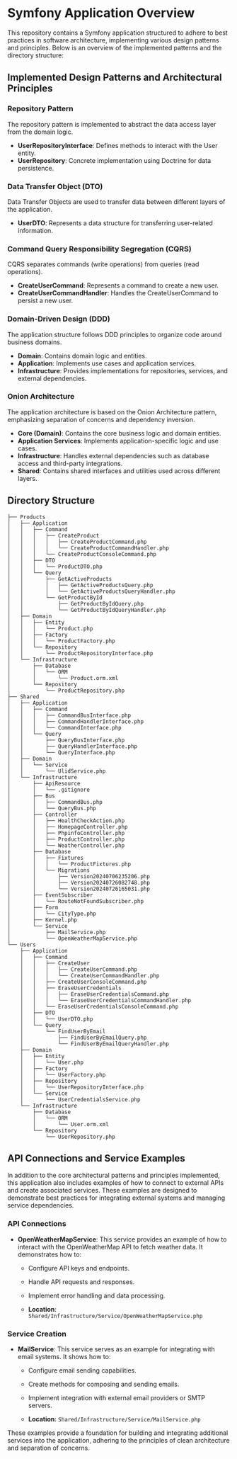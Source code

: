 # Symfony Application Overview

This repository contains a Symfony application structured to adhere to best practices in software architecture, implementing various design patterns and principles. Below is an overview of the implemented patterns and the directory structure:

## Implemented Design Patterns and Architectural Principles

### Repository Pattern

The repository pattern is implemented to abstract the data access layer from the domain logic.

- **UserRepositoryInterface**: Defines methods to interact with the User entity.
- **UserRepository**: Concrete implementation using Doctrine for data persistence.

### Data Transfer Object (DTO)

Data Transfer Objects are used to transfer data between different layers of the application.

- **UserDTO**: Represents a data structure for transferring user-related information.

### Command Query Responsibility Segregation (CQRS)

CQRS separates commands (write operations) from queries (read operations).

- **CreateUserCommand**: Represents a command to create a new user.
- **CreateUserCommandHandler**: Handles the CreateUserCommand to persist a new user.

### Domain-Driven Design (DDD)

The application structure follows DDD principles to organize code around business domains.

- **Domain**: Contains domain logic and entities.
- **Application**: Implements use cases and application services.
- **Infrastructure**: Provides implementations for repositories, services, and external dependencies.

### Onion Architecture

The application architecture is based on the Onion Architecture pattern, emphasizing separation of concerns and dependency inversion.

- **Core (Domain)**: Contains the core business logic and domain entities.
- **Application Services**: Implements application-specific logic and use cases.
- **Infrastructure**: Handles external dependencies such as database access and third-party integrations.
- **Shared**: Contains shared interfaces and utilities used across different layers.

## Directory Structure

```
├── Products
│   ├── Application
│   │   ├── Command
│   │   │   ├── CreateProduct
│   │   │   │   ├── CreateProductCommand.php
│   │   │   │   └── CreateProductCommandHandler.php
│   │   │   └── CreateProductConsoleCommand.php
│   │   ├── DTO
│   │   │   └── ProductDTO.php
│   │   └── Query
│   │       ├── GetActiveProducts
│   │       │   ├── GetActiveProductsQuery.php
│   │       │   └── GetActiveProductsQueryHandler.php
│   │       └── GetProductById
│   │           ├── GetProductByIdQuery.php
│   │           └── GetProductByIdQueryHandler.php
│   ├── Domain
│   │   ├── Entity
│   │   │   └── Product.php
│   │   ├── Factory
│   │   │   └── ProductFactory.php
│   │   └── Repository
│   │       └── ProductRepositoryInterface.php
│   └── Infrastructure
│       ├── Database
│       │   └── ORM
│       │       └── Product.orm.xml
│       └── Repository
│           └── ProductRepository.php
├── Shared
│   ├── Application
│   │   ├── Command
│   │   │   ├── CommandBusInterface.php
│   │   │   ├── CommandHandlerInterface.php
│   │   │   └── CommandInterface.php
│   │   └── Query
│   │       ├── QueryBusInterface.php
│   │       ├── QueryHandlerInterface.php
│   │       └── QueryInterface.php
│   ├── Domain
│   │   └── Service
│   │       └── UlidService.php
│   └── Infrastructure
│       ├── ApiResource
│       │   └── .gitignore
│       ├── Bus
│       │   ├── CommandBus.php
│       │   └── QueryBus.php
│       ├── Controller
│       │   ├── HealthCheckAction.php
│       │   ├── HomepageController.php
│       │   ├── PhpinfoController.php
│       │   ├── ProductController.php
│       │   └── WeatherController.php
│       ├── Database
│       │   ├── Fixtures
│       │   │   └── ProductFixtures.php
│       │   └── Migrations
│       │       ├── Version20240706235206.php
│       │       ├── Version20240726082748.php
│       │       └── Version20240726165031.php
│       ├── EventSubscriber
│       │   └── RouteNotFoundSubscriber.php
│       ├── Form
│       │   └── CityType.php
│       ├── Kernel.php
│       └── Service
│           ├── MailService.php
│           └── OpenWeatherMapService.php
└── Users
    ├── Application
    │   ├── Command
    │   │   ├── CreateUser
    │   │   │   ├── CreateUserCommand.php
    │   │   │   └── CreateUserCommandHandler.php
    │   │   ├── CreateUserConsoleCommand.php
    │   │   ├── EraseUserCredentials
    │   │   │   ├── EraseUserCredentialsCommand.php
    │   │   │   └── EraseUserCredentialsCommandHandler.php
    │   │   └── EraseUserCredentialsConsoleCommand.php
    │   ├── DTO
    │   │   └── UserDTO.php
    │   └── Query
    │       └── FindUserByEmail
    │           ├── FindUserByEmailQuery.php
    │           └── FindUserByEmailQueryHandler.php
    ├── Domain
    │   ├── Entity
    │   │   └── User.php
    │   ├── Factory
    │   │   └── UserFactory.php
    │   ├── Repository
    │   │   └── UserRepositoryInterface.php
    │   └── Service
    │       └── UserCredentialsService.php
    └── Infrastructure
        ├── Database
        │   └── ORM
        │       └── User.orm.xml
        └── Repository
            └── UserRepository.php
```

## API Connections and Service Examples

In addition to the core architectural patterns and principles implemented, this application also includes examples of how to connect to external APIs and create associated services. These examples are designed to demonstrate best practices for integrating external systems and managing service dependencies.

### API Connections

- **OpenWeatherMapService**: This service provides an example of how to interact with the OpenWeatherMap API to fetch weather data. It demonstrates how to:
  - Configure API keys and endpoints.
  - Handle API requests and responses.
  - Implement error handling and data processing.

  - **Location**: `Shared/Infrastructure/Service/OpenWeatherMapService.php`

### Service Creation

- **MailService**: This service serves as an example for integrating with email systems. It shows how to:
  - Configure email sending capabilities.
  - Create methods for composing and sending emails.
  - Implement integration with external email providers or SMTP servers.

  - **Location**: `Shared/Infrastructure/Service/MailService.php`

These examples provide a foundation for building and integrating additional services into the application, adhering to the principles of clean architecture and separation of concerns.










